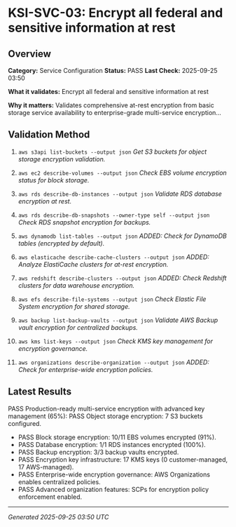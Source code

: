 # KSI-SVC-03: Encrypt all federal and sensitive information at rest

## Overview

**Category:** Service Configuration
**Status:** PASS
**Last Check:** 2025-09-25 03:50

**What it validates:** Encrypt all federal and sensitive information at rest

**Why it matters:** Validates comprehensive at-rest encryption from basic storage service availability to enterprise-grade multi-service encryption...

## Validation Method

1. `aws s3api list-buckets --output json`
   *Get S3 buckets for object storage encryption validation.*

2. `aws ec2 describe-volumes --output json`
   *Check EBS volume encryption status for block storage.*

3. `aws rds describe-db-instances --output json`
   *Validate RDS database encryption at rest.*

4. `aws rds describe-db-snapshots --owner-type self --output json`
   *Check RDS snapshot encryption for backups.*

5. `aws dynamodb list-tables --output json`
   *ADDED: Check for DynamoDB tables (encrypted by default).*

6. `aws elasticache describe-cache-clusters --output json`
   *ADDED: Analyze ElastiCache clusters for at-rest encryption.*

7. `aws redshift describe-clusters --output json`
   *ADDED: Check Redshift clusters for data warehouse encryption.*

8. `aws efs describe-file-systems --output json`
   *Check Elastic File System encryption for shared storage.*

9. `aws backup list-backup-vaults --output json`
   *Validate AWS Backup vault encryption for centralized backups.*

10. `aws kms list-keys --output json`
   *Check KMS key management for encryption governance.*

11. `aws organizations describe-organization --output json`
   *ADDED: Check for enterprise-wide encryption policies.*

## Latest Results

PASS Production-ready multi-service encryption with advanced key management (65%): PASS Object storage encryption: 7 S3 buckets configured.
- PASS Block storage encryption: 10/11 EBS volumes encrypted (91%).
- PASS Database encryption: 1/1 RDS instances encrypted (100%).
- PASS Backup encryption: 3/3 backup vaults encrypted.
- PASS Encryption key infrastructure: 17 KMS keys (0 customer-managed, 17 AWS-managed).
- PASS Enterprise-wide encryption governance: AWS Organizations enables centralized policies.
- PASS Advanced organization features: SCPs for encryption policy enforcement enabled.

---
*Generated 2025-09-25 03:50 UTC*